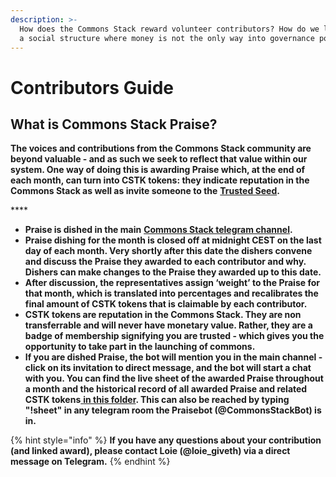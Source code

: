 ```yaml
---
description: >-
  How does the Commons Stack reward volunteer contributors? How do we live up to
  a social structure where money is not the only way into governance power?
---
```


# Contributors Guide

## What is Commons Stack Praise?

**The voices and contributions from the Commons Stack community are beyond valuable - and as such we seek to reflect that value within our system. One way of doing this is awarding Praise which, at the end of each month, can turn into CSTK tokens: they indicate reputation in the Commons Stack as well as invite someone to the** [**Trusted Seed**](https://medium.com/giveth/the-trusted-seed-of-the-commons-stack-5af6fb04cd30)**.** 

\*\*\*\*

* **Praise is dished in the main** [**Commons Stack telegram channel**](https://t.me/CommonsStack)**.**
* **Praise dishing for the month is closed off at midnight CEST on the last day of each month. Very shortly after this date the dishers convene and discuss the Praise they awarded to each contributor and why. Dishers can make changes to the Praise they awarded up to this date.**
* **After discussion, the representatives assign ‘weight’ to the Praise for that month, which is translated into percentages and recalibrates the final amount of CSTK tokens that is claimable by each contributor.**
* **CSTK tokens are reputation in the Commons Stack. They are non transferrable and will never have monetary value. Rather, they are a badge of membership signifying you are trusted - which gives you the opportunity to take part in the launching of commons.** 
* **If you are dished Praise, the bot will mention you in the main channel - click on its invitation to direct message, and the bot will start a chat with you. You can find the live sheet of the awarded Praise throughout a month and the historical record of all awarded Praise and related CSTK tokens**[ **in this folder**](https://drive.google.com/open?id=1UpoB17H-L2_jjzd4rgRaSbLgcaFwKqqE)**. This can also be reached by typing "!sheet" in any telegram room the Praisebot \(@CommonsStackBot\) is in.**

{% hint style="info" %}
**If you have any questions about your contribution \(and linked award\), please contact Loie \(@loie\_giveth\) via a direct message on Telegram.**
{% endhint %}



